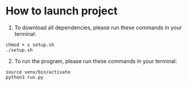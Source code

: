 # How to launch project

1. To download all dependencies, please run these commands in your terminal:

```
chmod + x setup.sh
./setup.sh
```

2. To run the program, please run these commands in your terminal:

```
source venv/bin/activate
python3 run.py
```
